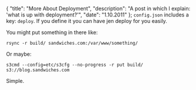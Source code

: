 {
  "title": "More About Deployment",
  "description": "A post in which I explain: 'what is up with deployment?'",
  "date": "1.10.2011"
};
`config.json` includes a key: `deploy`. If you define it you
can have jen deploy for you easily.

You might put something in there like:

    rsync -r build/ sandwiches.com:/var/www/something/

Or maybe:

    s3cmd --config=etc/s3cfg --no-progress -r put build/ s3://blog.sandwiches.com

Simple.
